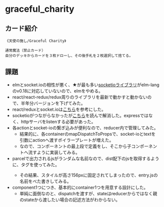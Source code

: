 # graceful_charity

## カード紹介

```
《天使の施し/Graceful Charity》

通常魔法（禁止カード）
自分のデッキからカードを３枚ドローし、その後手札を２枚選択して捨てる。
```

## 課題
- elmとsocket.ioの相性が悪く、★が最も多い[socketioライブラリ](mgold/elm-socketio)がelm-langのv0.18に対応していないので、elmをやめる。
- react/react-redux/redux周りのライブラリを最新で動かすと動かないので、半年分バージョンを下げてみた。
- react/reduxとsocket.ioは[こちら](https://github.com/raineroviir/react-redux-socketio-chat)を参考にした。
- socketioがつながらなかったが[こちら](https://qiita.com/kanjishima/items/5342eca62e8d5de30ccb)を読んで解消した。expressではなく、httpサーバをlistenする必要があった。
- 各actionとsocket-ioの繋ぎ込みが便利なので、reducer内で管理してみた。
    - 結果的に、各containerのmapDispatchToPropsで、socket-ioとtextを引数にactionへ渡すボイラープレートが増えた。
    - なので、コンポーネントの最上段で定義をし、そこから子コンポーネントへ流すように実装してみる。
- parcelで出力されるjsがランダムな名前なので、dist配下のjsを取得するように、<object>タグを使ってみた。
    - その結果、スタイルが高さ156pxに固定されてしまったので、entry.jsの名前をべた書きしてみる。
- component1つにつき、基本的にcontainer1つを用意する設計にした。
    - 単純に面倒なのと、dispatchを渡すが、stateはreducerからではなく親のstateから渡したい場合の記述方法がわからない。